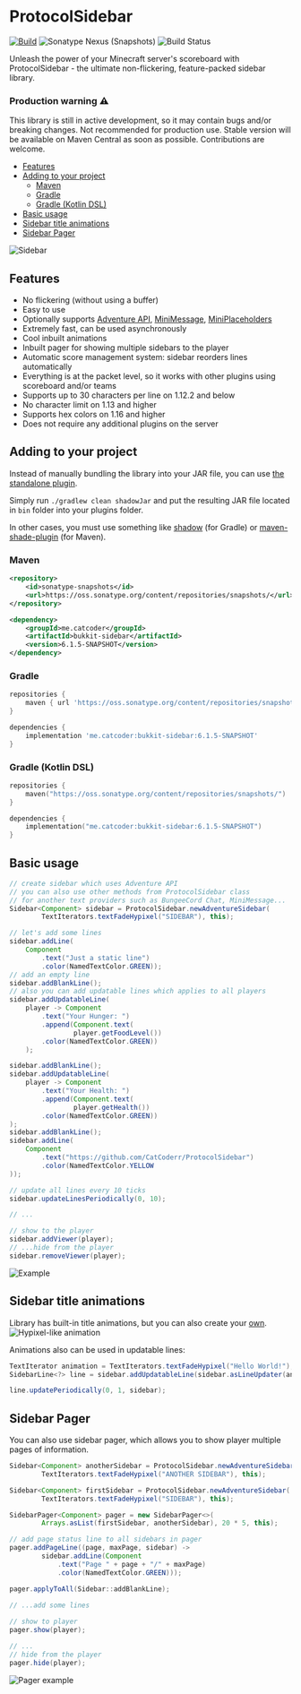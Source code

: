 # ProtocolSidebar 

[![Build](https://github.com/CatCoderr/ProtocolSidebar/actions/workflows/build.yaml/badge.svg)](https://github.com/CatCoderr/ProtocolSidebar/actions/workflows/build.yaml)
![Sonatype Nexus (Snapshots)](https://img.shields.io/nexus/s/me.catcoder/bukkit-sidebar?server=https%3A%2F%2Foss.sonatype.org)
![Build Status](https://img.shields.io/badge/Minecraft%20Versions-1.12.2--1.19.4-blue?style=flat)

Unleash the power of your Minecraft server's scoreboard with ProtocolSidebar - the ultimate non-flickering, feature-packed sidebar library.

### Production warning ⚠️

This library is still in active development, so it may contain bugs and/or breaking changes.
Not recommended for production use. Stable version will be available on Maven Central as soon as possible.
Contributions are welcome.

* [Features](#features)
* [Adding to your project](#adding-to-your-project)
  * [Maven](#maven)
  * [Gradle](#gradle)
  * [Gradle (Kotlin DSL)](#gradle-kotlin-dsl)
* [Basic usage](#basic-usage)
* [Sidebar title animations](#sidebar-title-animations)
* [Sidebar Pager](#sidebar-pager)

![Sidebar](https://github.com/CatCoderr/ProtocolSidebar/raw/master/assets/sidebar.gif)

## Features

* No flickering (without using a buffer)
* Easy to use
* Optionally supports [Adventure API](https://docs.advntr.dev/text.html), [MiniMessage](https://docs.advntr.dev/minimessage/index.html), [MiniPlaceholders](https://github.com/MiniPlaceholders/MiniPlaceholders)
* Extremely fast, can be used asynchronously
* Cool inbuilt animations
* Inbuilt pager for showing multiple sidebars to the player
* Automatic score management system: sidebar reorders lines automatically
* Everything is at the packet level, so it works with other plugins using scoreboard and/or teams
* Supports up to 30 characters per line on 1.12.2 and below
* No character limit on 1.13 and higher
* Supports hex colors on 1.16 and higher
* Does not require any additional plugins on the server

## Adding to your project

Instead of manually bundling the library into your JAR file, you can use [the standalone plugin](https://github.com/CatCoderr/ProtocolSidebar/tree/master/standalone-plugin).

Simply run `./gradlew clean shadowJar` and put the resulting JAR file located in `bin` folder into your plugins folder.

In other cases, you must use something like [shadow](https://imperceptiblethoughts.com/shadow/) (for Gradle) or [maven-shade-plugin](https://maven.apache.org/plugins/maven-shade-plugin/) (for Maven).

### Maven

```xml
<repository>
    <id>sonatype-snapshots</id>
    <url>https://oss.sonatype.org/content/repositories/snapshots/</url>
</repository>
```
```xml
<dependency>
    <groupId>me.catcoder</groupId>
    <artifactId>bukkit-sidebar</artifactId>
    <version>6.1.5-SNAPSHOT</version>
</dependency>
```

### Gradle

```groovy
repositories {
    maven { url 'https://oss.sonatype.org/content/repositories/snapshots/' }
}
```
```groovy
dependencies {
    implementation 'me.catcoder:bukkit-sidebar:6.1.5-SNAPSHOT'
}
```

### Gradle (Kotlin DSL)

```kotlin
repositories {
    maven("https://oss.sonatype.org/content/repositories/snapshots/")
}
```
```kotlin
dependencies {
    implementation("me.catcoder:bukkit-sidebar:6.1.5-SNAPSHOT")
}
```

## Basic usage

```java
// create sidebar which uses Adventure API
// you can also use other methods from ProtocolSidebar class
// for another text providers such as BungeeCord Chat, MiniMessage...
Sidebar<Component> sidebar = ProtocolSidebar.newAdventureSidebar(
        TextIterators.textFadeHypixel("SIDEBAR"), this);

// let's add some lines
sidebar.addLine(
    Component
        .text("Just a static line")
        .color(NamedTextColor.GREEN));
// add an empty line
sidebar.addBlankLine();
// also you can add updatable lines which applies to all players
sidebar.addUpdatableLine(
    player -> Component
        .text("Your Hunger: ")
        .append(Component.text(
                player.getFoodLevel())
        .color(NamedTextColor.GREEN))
    );

sidebar.addBlankLine();
sidebar.addUpdatableLine(
    player -> Component
        .text("Your Health: ")
        .append(Component.text(
                player.getHealth())
        .color(NamedTextColor.GREEN))
);
sidebar.addBlankLine();
sidebar.addLine(
    Component
        .text("https://github.com/CatCoderr/ProtocolSidebar")
        .color(NamedTextColor.YELLOW
));

// update all lines every 10 ticks
sidebar.updateLinesPeriodically(0, 10);

// ...

// show to the player
sidebar.addViewer(player);
// ...hide from the player
sidebar.removeViewer(player);
```

![Example](https://github.com/CatCoderr/ProtocolSidebar/raw/master/assets/nice_example.gif)

## Sidebar title animations

Library has built-in title animations, but you can also create your [own](https://github.com/CatCoderr/ProtocolSidebar/blob/master/src/main/java/me/catcoder/sidebar/text/TextIterator.java).
![Hypixel-like animation](https://github.com/CatCoderr/ProtocolSidebar/raw/master/assets/animation_example.gif)

Animations also can be used in updatable lines:

```java
TextIterator animation = TextIterators.textFadeHypixel("Hello World!");
SidebarLine<?> line = sidebar.addUpdatableLine(sidebar.asLineUpdater(animation));

line.updatePeriodically(0, 1, sidebar);
```

## Sidebar Pager

You can also use sidebar pager, which allows you to show player multiple pages of information.
```java
Sidebar<Component> anotherSidebar = ProtocolSidebar.newAdventureSidebar(
        TextIterators.textFadeHypixel("ANOTHER SIDEBAR"), this);

Sidebar<Component> firstSidebar = ProtocolSidebar.newAdventureSidebar(
        TextIterators.textFadeHypixel("SIDEBAR"), this);

SidebarPager<Component> pager = new SidebarPager<>(
        Arrays.asList(firstSidebar, anotherSidebar), 20 * 5, this);

// add page status line to all sidebars in pager
pager.addPageLine((page, maxPage, sidebar) ->
        sidebar.addLine(Component
            .text("Page " + page + "/" + maxPage)
            .color(NamedTextColor.GREEN)));

pager.applyToAll(Sidebar::addBlankLine);

// ...add some lines
        
// show to player
pager.show(player);

// ...
// hide from the player
pager.hide(player);
```

![Pager example](https://github.com/CatCoderr/ProtocolSidebar/raw/master/assets/pager_example.gif)
